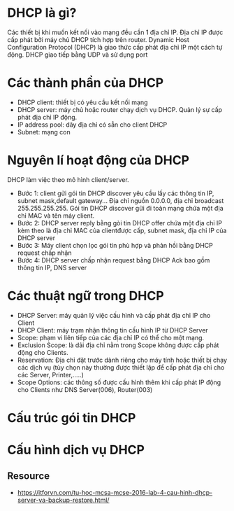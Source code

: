 # DHCP là gì?
Các thiết bị khi muốn kết nối vào mạng đều cần 1 địa chỉ IP. Địa chỉ IP được cấp phát bởi máy chủ DHCP tích hợp trên router. 
Dynamic Host Configuration Protocol (DHCP) là giao thức cấp phát địa chỉ IP một cách tự động.
DHCP giao tiếp bằng UDP và sử dụng port
# Các thành phần của DHCP
- DHCP client: thiết bị có yêu cầu kết nối mạng
- DHCP server: máy chủ hoặc router chạy dịch vụ DHCP. Quản lý sự cấp phát địa chỉ IP động.
- IP address pool: dãy địa chỉ có sẵn cho client DHCP
- Subnet: mạng con

# Nguyên lí hoạt động của DHCP
DHCP làm việc theo mô hình client/server.
- Bước 1: client gửi gói tin DHCP discover yêu cầu lấy các thông tin IP, subnet mask,default gateway... Địa chỉ nguồn 0.0.0.0, địa chỉ broadcast 255.255.255.255. Gói tin DHCP discover gửi đi toàn mạng chứa một địa chỉ MAC và tên máy client.
- Bước 2: DHCP server reply bằng gòi tin DHCP offer chứa một địa chỉ IP kèm theo là địa chỉ MAC của clientđược cấp, subnet mask, địa chỉ IP của DHCP server  
- Bước 3: Máy client chọn lọc gói tin phù hợp và phản hồi bằng DHCP request chấp nhận 
- Bước 4: DHCP server chấp nhận request bằng DHCP Ack bao gồm thông tin IP, DNS server

# Các thuật ngữ trong DHCP
- DHCP Server: máy quản lý việc cấu hình và cấp phát địa chỉ IP cho Client
- DHCP Client: máy trạm nhận thông tin cấu hình IP từ DHCP Server
- Scope: phạm vi liên tiếp của các địa chỉ IP có thể cho một mạng.
- Exclusion Scope: là dải địa chỉ nằm trong Scope không được cấp phát động cho Clients.
- Reservation: Địa chỉ đặt trước dành riêng cho máy tính hoặc thiết bị chạy các dịch vụ (tùy chọn này thường được thiết lập để cấp phát địa chỉ cho các Server, Printer,…..)
- Scope Options: các thông số được cấu hình thêm khi cấp phát IP động cho Clients như DNS Server(006), Router(003)

# Cấu trúc gói tin DHCP

# Cấu hình dịch vụ DHCP
## Resource 
- https://itforvn.com/tu-hoc-mcsa-mcse-2016-lab-4-cau-hinh-dhcp-server-va-backup-restore.html/